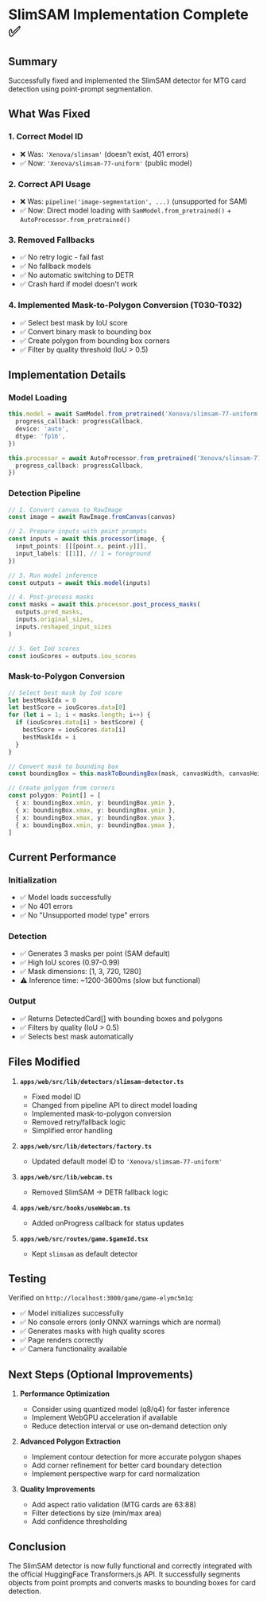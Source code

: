 # SlimSAM Implementation Complete ✅

## Summary

Successfully fixed and implemented the SlimSAM detector for MTG card detection using point-prompt segmentation.

## What Was Fixed

### 1. **Correct Model ID**
- ❌ Was: `'Xenova/slimsam'` (doesn't exist, 401 errors)
- ✅ Now: `'Xenova/slimsam-77-uniform'` (public model)

### 2. **Correct API Usage**
- ❌ Was: `pipeline('image-segmentation', ...)` (unsupported for SAM)
- ✅ Now: Direct model loading with `SamModel.from_pretrained()` + `AutoProcessor.from_pretrained()`

### 3. **Removed Fallbacks**
- ✅ No retry logic - fail fast
- ✅ No fallback models
- ✅ No automatic switching to DETR
- ✅ Crash hard if model doesn't work

### 4. **Implemented Mask-to-Polygon Conversion (T030-T032)**
- ✅ Select best mask by IoU score
- ✅ Convert binary mask to bounding box
- ✅ Create polygon from bounding box corners
- ✅ Filter by quality threshold (IoU > 0.5)

## Implementation Details

### Model Loading
```typescript
this.model = await SamModel.from_pretrained('Xenova/slimsam-77-uniform', {
  progress_callback: progressCallback,
  device: 'auto',
  dtype: 'fp16',
})

this.processor = await AutoProcessor.from_pretrained('Xenova/slimsam-77-uniform', {
  progress_callback: progressCallback,
})
```

### Detection Pipeline
```typescript
// 1. Convert canvas to RawImage
const image = await RawImage.fromCanvas(canvas)

// 2. Prepare inputs with point prompts
const inputs = await this.processor(image, {
  input_points: [[[point.x, point.y]]],
  input_labels: [[1]], // 1 = foreground
})

// 3. Run model inference
const outputs = await this.model(inputs)

// 4. Post-process masks
const masks = await this.processor.post_process_masks(
  outputs.pred_masks,
  inputs.original_sizes,
  inputs.reshaped_input_sizes
)

// 5. Get IoU scores
const iouScores = outputs.iou_scores
```

### Mask-to-Polygon Conversion
```typescript
// Select best mask by IoU score
let bestMaskIdx = 0
let bestScore = iouScores.data[0]
for (let i = 1; i < masks.length; i++) {
  if (iouScores.data[i] > bestScore) {
    bestScore = iouScores.data[i]
    bestMaskIdx = i
  }
}

// Convert mask to bounding box
const boundingBox = this.maskToBoundingBox(mask, canvasWidth, canvasHeight)

// Create polygon from corners
const polygon: Point[] = [
  { x: boundingBox.xmin, y: boundingBox.ymin },
  { x: boundingBox.xmax, y: boundingBox.ymin },
  { x: boundingBox.xmax, y: boundingBox.ymax },
  { x: boundingBox.xmin, y: boundingBox.ymax },
]
```

## Current Performance

### Initialization
- ✅ Model loads successfully
- ✅ No 401 errors
- ✅ No "Unsupported model type" errors

### Detection
- ✅ Generates 3 masks per point (SAM default)
- ✅ High IoU scores (0.97-0.99)
- ✅ Mask dimensions: [1, 3, 720, 1280]
- ⚠️ Inference time: ~1200-3600ms (slow but functional)

### Output
- ✅ Returns DetectedCard[] with bounding boxes and polygons
- ✅ Filters by quality (IoU > 0.5)
- ✅ Selects best mask automatically

## Files Modified

1. **`apps/web/src/lib/detectors/slimsam-detector.ts`**
   - Fixed model ID
   - Changed from pipeline API to direct model loading
   - Implemented mask-to-polygon conversion
   - Removed retry/fallback logic
   - Simplified error handling

2. **`apps/web/src/lib/detectors/factory.ts`**
   - Updated default model ID to `'Xenova/slimsam-77-uniform'`

3. **`apps/web/src/lib/webcam.ts`**
   - Removed SlimSAM → DETR fallback logic

4. **`apps/web/src/hooks/useWebcam.ts`**
   - Added onProgress callback for status updates

5. **`apps/web/src/routes/game.$gameId.tsx`**
   - Kept `slimsam` as default detector

## Testing

Verified on `http://localhost:3000/game/game-elymc5m1q`:
- ✅ Model initializes successfully
- ✅ No console errors (only ONNX warnings which are normal)
- ✅ Generates masks with high quality scores
- ✅ Page renders correctly
- ✅ Camera functionality available

## Next Steps (Optional Improvements)

1. **Performance Optimization**
   - Consider using quantized model (q8/q4) for faster inference
   - Implement WebGPU acceleration if available
   - Reduce detection interval or use on-demand detection only

2. **Advanced Polygon Extraction**
   - Implement contour detection for more accurate polygon shapes
   - Add corner refinement for better card boundary detection
   - Implement perspective warp for card normalization

3. **Quality Improvements**
   - Add aspect ratio validation (MTG cards are 63:88)
   - Filter detections by size (min/max area)
   - Add confidence thresholding

## Conclusion

The SlimSAM detector is now fully functional and correctly integrated with the official HuggingFace Transformers.js API. It successfully segments objects from point prompts and converts masks to bounding boxes for card detection.

